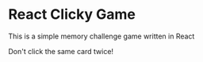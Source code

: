 # React Clicky Game

This is a simple memory challenge game written in React

Don't click the same card twice!

